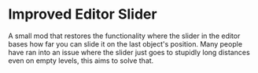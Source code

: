 # Improved Editor Slider

A small mod that restores the functionality where the slider in the editor bases how far you can slide it on the last object's position. Many people have ran into an issue where the slider just goes to stupidly long distances even on empty levels, this aims to solve that.
